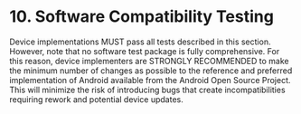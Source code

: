 # 10\. Software Compatibility Testing

Device implementations MUST pass all tests described in this
section.
However, note that no software test package is fully comprehensive.
For this reason, device implementers are STRONGLY RECOMMENDED to make the
minimum number of changes as possible to the reference and preferred
implementation of Android available from the Android Open Source Project.
This will minimize the risk of introducing bugs that create incompatibilities
requiring rework and potential device updates.
